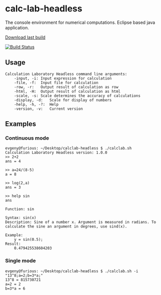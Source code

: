 # calc-lab-headless
The console environment for numerical computations. Eclipse based java application.

[Download last build](http://calc-lab.com:8080/job/calc-lab-headless/lastStableBuild/artifact/build/product/target/calclab-headless-1.0.0-SNAPSHOT.zip)

[![Build Status](http://calc-lab.com:8080/job/calc-lab-headless/lastStableBuild/badge/icon)](http://calc-lab.com:8080/job/calc-lab-headless/lastStableBuild/)


## Usage
```
Calculation Laboratory Headless command line arguments:
	-input, -i:	Input expression for calculation
	-file, -f:	Input file for calculation
	-row, -r:	Output result of calculation as row
	-html, -H:	Output result of calculation as html
	-scale, -s:	Scale determines the accuracy of calculations
	-display, -d:	Scale for display of numbers
	-help, -h, -?:	Help
	-version, -v:	Current version
```

## Examples
### Continuous mode
```
evgeny@furious: ~/Desktop/calclab-headless $ ./calclab.sh
Calculation Laboratory Headless version: 1.0.0
>> 2+2
ans = 4

>> a=24/(8-5)
a = 8

>> log(2,a)
ans = 3

>> help sin
ans

Function: sin

Syntax: sin(x)
Description: Sine of a number x. Argument is measured in radians. To calculate the sine an argument in degrees, use sind(x).

Example: 
	y = sin(0.5);
Result: 
	0.479425538604203
```

### Single mode
```
evgeny@furious: ~/Desktop/calclab-headless $ ./calclab.sh -i "13^8;a=2;b=3*a;"
13^8 = 815730721
a=2 = 2
b=3*a = 6
```
